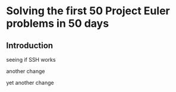 # Solving the first 50 Project Euler problems in 50 days

## Introduction
seeing if SSH works

another change

yet another change
